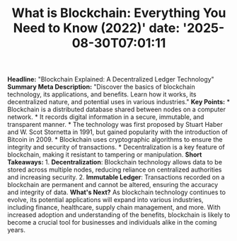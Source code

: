 ﻿---
title: "What is Blockchain: Everything You Need to Know (2022)'
date: '2025-08-30T07:01:11"
category: "Markets"
summary: ""
slug: "what is blockchain everything you need to know 2022"
source_urls:
  - "https://techncruncher.blogspot.com/2022/04/what-is-blockchain-everything-you-need.html"
seo:
  title: "What is Blockchain: Everything You Need to Know (2022) | Hash n Hedge'
  description: '"
  keywords: ["news", "markets", "brief"]
---
**Headline:** "Blockchain Explained: A Decentralized Ledger Technology"  **Summary Meta Description:** "Discover the basics of blockchain technology, its applications, and benefits. Learn how it works, its decentralized nature, and potential uses in various industries."  **Key Points:**  * Blockchain is a distributed database shared between nodes on a computer network. * It records digital information in a secure, immutable, and transparent manner. * The technology was first proposed by Stuart Haber and W. Scot Stornetta in 1991, but gained popularity with the introduction of Bitcoin in 2009. * Blockchain uses cryptographic algorithms to ensure the integrity and security of transactions. * Decentralization is a key feature of blockchain, making it resistant to tampering or manipulation.  **Short Takeaways:**  1. **Decentralization**: Blockchain technology allows data to be stored across multiple nodes, reducing reliance on centralized authorities and increasing security. 2. **Immutable Ledger**: Transactions recorded on a blockchain are permanent and cannot be altered, ensuring the accuracy and integrity of data.  **What's Next?**  As blockchain technology continues to evolve, its potential applications will expand into various industries, including finance, healthcare, supply chain management, and more. With increased adoption and understanding of the benefits, blockchain is likely to become a crucial tool for businesses and individuals alike in the coming years. 
